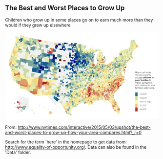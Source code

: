 ## The Best and Worst Places to Grow Up
Children who grow up in some places go on to earn much more than they would if they grew up elsewhere

![shot image](PlacesToGrowUp.png?raw=true)

From: http://www.nytimes.com/interactive/2015/05/03/upshot/the-best-and-worst-places-to-grow-up-how-your-area-compares.html?_r=0

Search for the term 'here' in the homepage to get data from: http://www.equality-of-opportunity.org/. 
Data can also be  found in the 'Data' folder.
